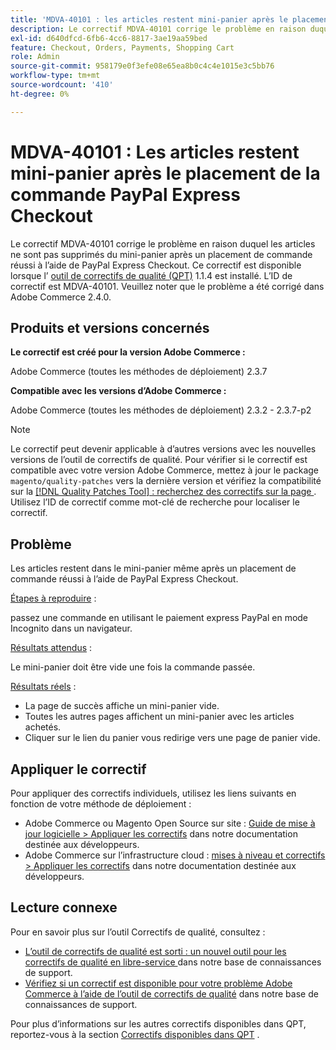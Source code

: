 ```yaml
---
title: 'MDVA-40101 : les articles restent mini-panier après le placement de la commande PayPal Express Checkout'
description: Le correctif MDVA-40101 corrige le problème en raison duquel les articles ne sont pas supprimés du mini-panier après un placement de commande réussi à l’aide de PayPal Express Checkout. Ce correctif est disponible lorsque l’[outil de correctifs de qualité (QPT)](https://devdocs.magento.com/guides/v2.4/comp-mgr/patching.html#mqp) 1.1.4 est installé. L’ID de correctif est MDVA-40101. Veuillez noter que le problème a été corrigé dans Adobe Commerce 2.4.0.
exl-id: d640dfcd-6fb6-4cc6-8817-3ae19aa59bed
feature: Checkout, Orders, Payments, Shopping Cart
role: Admin
source-git-commit: 958179e0f3efe08e65ea8b0c4c4e1015e3c5bb76
workflow-type: tm+mt
source-wordcount: '410'
ht-degree: 0%

---
```


# MDVA-40101 : Les articles restent mini-panier après le placement de la commande PayPal Express Checkout

Le correctif MDVA-40101 corrige le problème en raison duquel les articles ne sont pas supprimés du mini-panier après un placement de commande réussi à l’aide de PayPal Express Checkout. Ce correctif est disponible lorsque l’ [outil de correctifs de qualité (QPT)](https://devdocs.magento.com/guides/v2.4/comp-mgr/patching.html#mqp) 1.1.4 est installé. L’ID de correctif est MDVA-40101. Veuillez noter que le problème a été corrigé dans Adobe Commerce 2.4.0.

## Produits et versions concernés

**Le correctif est créé pour la version Adobe Commerce :**

Adobe Commerce (toutes les méthodes de déploiement) 2.3.7

**Compatible avec les versions d’Adobe Commerce :**

Adobe Commerce (toutes les méthodes de déploiement) 2.3.2 - 2.3.7-p2

>[!NOTE]
>
>Le correctif peut devenir applicable à d’autres versions avec les nouvelles versions de l’outil de correctifs de qualité. Pour vérifier si le correctif est compatible avec votre version Adobe Commerce, mettez à jour le package `magento/quality-patches` vers la dernière version et vérifiez la compatibilité sur la [[!DNL Quality Patches Tool] : recherchez des correctifs sur la page ](https://devdocs.magento.com/quality-patches/tool.html#patch-grid). Utilisez l’ID de correctif comme mot-clé de recherche pour localiser le correctif.

## Problème

Les articles restent dans le mini-panier même après un placement de commande réussi à l’aide de PayPal Express Checkout.

<u>Étapes à reproduire</u> :

passez une commande en utilisant le paiement express PayPal en mode Incognito dans un navigateur.

<u>Résultats attendus</u> :

Le mini-panier doit être vide une fois la commande passée.

<u>Résultats réels</u> :

* La page de succès affiche un mini-panier vide.
* Toutes les autres pages affichent un mini-panier avec les articles achetés.
* Cliquer sur le lien du panier vous redirige vers une page de panier vide.

## Appliquer le correctif

Pour appliquer des correctifs individuels, utilisez les liens suivants en fonction de votre méthode de déploiement :

* Adobe Commerce ou Magento Open Source sur site : [Guide de mise à jour logicielle > Appliquer les correctifs](https://devdocs.magento.com/guides/v2.4/comp-mgr/patching/mqp.html) dans notre documentation destinée aux développeurs.
* Adobe Commerce sur l’infrastructure cloud : [mises à niveau et correctifs > Appliquer les correctifs](https://devdocs.magento.com/cloud/project/project-patch.html) dans notre documentation destinée aux développeurs.

## Lecture connexe

Pour en savoir plus sur l’outil Correctifs de qualité, consultez :

* [ L’outil de correctifs de qualité est sorti : un nouvel outil pour les correctifs de qualité en libre-service ](/help/announcements/adobe-commerce-announcements/magento-quality-patches-released-new-tool-to-self-serve-quality-patches.md) dans notre base de connaissances de support.
* [Vérifiez si un correctif est disponible pour votre problème Adobe Commerce à l’aide de l’outil de correctifs de qualité](/help/support-tools/patches-available-in-qpt-tool/check-patch-for-magento-issue-with-magento-quality-patches.md) dans notre base de connaissances de support.

Pour plus d’informations sur les autres correctifs disponibles dans QPT, reportez-vous à la section [Correctifs disponibles dans QPT](https://support.magento.com/hc/en-us/sections/360010506631-Patches-available-in-QPT-tool-) .
